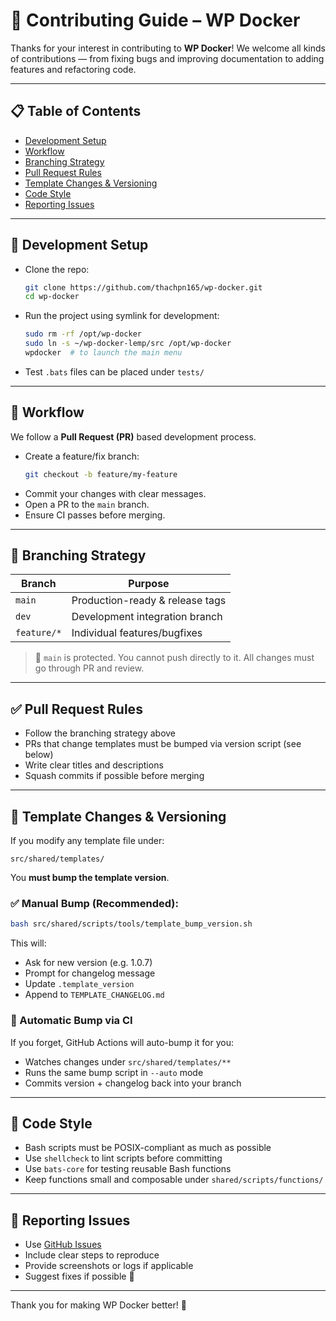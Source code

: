 # 🤝 Contributing Guide – WP Docker

Thanks for your interest in contributing to **WP Docker**! We welcome all kinds of contributions — from fixing bugs and improving documentation to adding features and refactoring code.

---

## 📋 Table of Contents

- [Development Setup](#development-setup)
- [Workflow](#workflow)
- [Branching Strategy](#branching-strategy)
- [Pull Request Rules](#pull-request-rules)
- [Template Changes & Versioning](#template-changes--versioning)
- [Code Style](#code-style)
- [Reporting Issues](#reporting-issues)

---

## 🧱 Development Setup

- Clone the repo:
  ```bash
  git clone https://github.com/thachpn165/wp-docker.git
  cd wp-docker
  ```

- Run the project using symlink for development:
  ```bash
  sudo rm -rf /opt/wp-docker
  sudo ln -s ~/wp-docker-lemp/src /opt/wp-docker
  wpdocker  # to launch the main menu
  ```

- Test `.bats` files can be placed under `tests/`

---

## 🔄 Workflow

We follow a **Pull Request (PR)** based development process.

- Create a feature/fix branch:
  ```bash
  git checkout -b feature/my-feature
  ```
- Commit your changes with clear messages.
- Open a PR to the `main` branch.
- Ensure CI passes before merging.

---

## 🌱 Branching Strategy

| Branch      | Purpose                         |
|-------------|----------------------------------|
| `main`      | Production-ready & release tags |
| `dev`       | Development integration branch  |
| `feature/*` | Individual features/bugfixes    |

> 🔐 `main` is protected. You cannot push directly to it.
> All changes must go through PR and review.

---

## ✅ Pull Request Rules

- Follow the branching strategy above
- PRs that change templates must be bumped via version script (see below)
- Write clear titles and descriptions
- Squash commits if possible before merging

---

## 🔧 Template Changes & Versioning

If you modify any template file under:
```
src/shared/templates/
```
You **must bump the template version**.

### ✅ Manual Bump (Recommended):
```bash
bash src/shared/scripts/tools/template_bump_version.sh
```
This will:
- Ask for new version (e.g. 1.0.7)
- Prompt for changelog message
- Update `.template_version`
- Append to `TEMPLATE_CHANGELOG.md`

### 🤖 Automatic Bump via CI
If you forget, GitHub Actions will auto-bump it for you:
- Watches changes under `src/shared/templates/**`
- Runs the same bump script in `--auto` mode
- Commits version + changelog back into your branch

---

## 🧼 Code Style

- Bash scripts must be POSIX-compliant as much as possible
- Use `shellcheck` to lint scripts before committing
- Use `bats-core` for testing reusable Bash functions
- Keep functions small and composable under `shared/scripts/functions/`

---

## 🐞 Reporting Issues

- Use [GitHub Issues](https://github.com/thachpn165/wp-docker/issues)
- Include clear steps to reproduce
- Provide screenshots or logs if applicable
- Suggest fixes if possible 🙌

---

Thank you for making WP Docker better! 🙏

